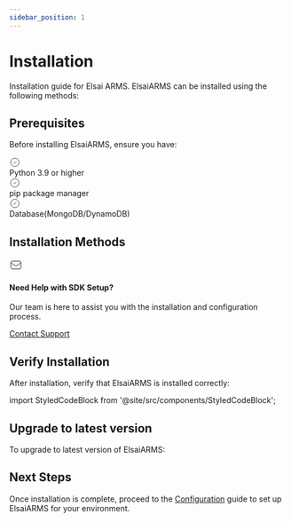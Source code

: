```yaml
---
sidebar_position: 1
---
```


# Installation

Installation guide for Elsai ARMS. ElsaiARMS can be installed using the following methods:

## Prerequisites

Before installing ElsaiARMS, ensure you have:

<div className="prerequisites-container">
  <div className="prerequisites-box">
    <div className="prerequisites-content">
      <div className="prerequisites-list">
        <div className="prerequisite-item">
          <div className="prerequisite-icon">
            <svg width="20" height="20" viewBox="0 0 24 24" fill="none" xmlns="http://www.w3.org/2000/svg">
              <path d="M9 12L11 14L15 10M21 12C21 16.9706 16.9706 21 12 21C7.02944 21 3 16.9706 3 12C3 7.02944 7.02944 3 12 3C16.9706 3 21 7.02944 21 12Z" stroke="currentColor" strokeWidth="2" strokeLinecap="round" strokeLinejoin="round"/>
            </svg>
          </div>
          <span>Python 3.9 or higher</span>
        </div>
        <div className="prerequisite-item">
          <div className="prerequisite-icon">
            <svg width="20" height="20" viewBox="0 0 24 24" fill="none" xmlns="http://www.w3.org/2000/svg">
              <path d="M9 12L11 14L15 10M21 12C21 16.9706 16.9706 21 12 21C7.02944 21 3 16.9706 3 12C3 7.02944 7.02944 3 12 3C16.9706 3 21 7.02944 21 12Z" stroke="currentColor" strokeWidth="2" strokeLinecap="round" strokeLinejoin="round"/>
            </svg>
          </div>
          <span>pip package manager</span>
        </div>
        <div className="prerequisite-item">
          <div className="prerequisite-icon">
            <svg width="20" height="20" viewBox="0 0 24 24" fill="none" xmlns="http://www.w3.org/2000/svg">
              <path d="M9 12L11 14L15 10M21 12C21 16.9706 16.9706 21 12 21C7.02944 21 3 16.9706 3 12C3 7.02944 7.02944 3 12 3C16.9706 3 21 7.02944 21 12Z" stroke="currentColor" strokeWidth="2" strokeLinecap="round" strokeLinejoin="round"/>
            </svg>
          </div>
          <span>Database(MongoDB/DynamoDB)</span>
        </div>
      </div>
    </div>
  </div>
</div>

## Installation Methods

<div className="contact-info">
  <div className="contact-card">
    <div className="contact-icon">
      <svg width="24" height="24" viewBox="0 0 24 24" fill="none" xmlns="http://www.w3.org/2000/svg">
        <path d="M3 8L10.89 13.26C11.2187 13.4793 11.6049 13.5963 12 13.5963C12.3951 13.5963 12.7813 13.4793 13.11 13.26L21 8M5 19H19C20.1046 19 21 18.1046 21 17V7C21 5.89543 20.1046 5 19 5H5C3.89543 5 3 5.89543 3 7V17C3 18.1046 3.89543 19 5 19Z" stroke="currentColor" strokeWidth="2" strokeLinecap="round" strokeLinejoin="round"/>
      </svg>
    </div>
    <div className="contact-content">
      <h4>Need Help with SDK Setup?</h4>
      <p>Our team is here to assist you with the installation and configuration process.</p>
      <a href="mailto:support@elsaifoundry.ai" className="contact-button">
        Contact Support
      </a>
    </div>
  </div>
</div>

## Verify Installation

After installation, verify that ElsaiARMS is installed correctly:

import StyledCodeBlock from '@site/src/components/StyledCodeBlock';

<StyledCodeBlock code="pip show elsai-arms" />

## Upgrade to latest version

To upgrade to latest version of ElsaiARMS:

<StyledCodeBlock code="pip install --index-url https://arms-packages.elsaifoundry.ai/root/elsai-arms/ elsai-arms --upgrade" />

## Next Steps

Once installation is complete, proceed to the [Configuration](./configuration.md) guide to set up ElsaiARMS for your environment.

<style>{`
  .prerequisites-container {
    margin: 1.5rem 0;
  }

  .prerequisites-box {
    background: linear-gradient(135deg, #f5f9ff 0%, #e8f4fd 100%);
    border-left: 4px solid #1976d2;
    border-radius: 8px;
    box-shadow: 0 2px 8px rgba(33, 150, 243, 0.08);
    overflow: hidden;
  }

  .prerequisites-content {
    padding: 1.5rem;
  }

  .prerequisites-list {
    display: flex;
    flex-direction: column;
    gap: 0.75rem;
  }

  .prerequisite-item {
    display: flex;
    align-items: center;
    gap: 0.75rem;
    color: #1565c0;
    font-weight: 500;
  }

  .prerequisite-icon {
    color: #1976d2;
    display: flex;
    align-items: center;
    justify-content: center;
    flex-shrink: 0;
  }

  /* Dark theme adjustments */
  [data-theme='dark'] .prerequisites-box {
    background: linear-gradient(135deg, #1e2a4a 0%, #16213e 100%);
    border-left-color: #64b5f6;
  }

  [data-theme='dark'] .prerequisite-item {
    color: #e3f2fd;
  }

  [data-theme='dark'] .prerequisite-icon {
    color: #90caf9;
  }

  /* Responsive design */
  @media (max-width: 768px) {
    .prerequisites-content {
      padding: 1.25rem;
    }
    
    .prerequisites-list {
      gap: 0.625rem;
    }
  }

  /* Contact section styles */
  .contact-info {
    margin: 2rem 0;
  }

  .contact-card {
    background: linear-gradient(135deg, #f5f9ff 0%, #e8f4fd 100%);
    border: 1px solid #bfdbfe;
    border-radius: 12px;
    padding: 1.5rem;
    display: flex;
    align-items: flex-start;
    gap: 1rem;
    box-shadow: 0 4px 12px rgba(59, 130, 246, 0.08);
    transition: all 0.3s ease;
  }

  .contact-card:hover {
    transform: translateY(-2px);
    box-shadow: 0 8px 24px rgba(59, 130, 246, 0.12);
  }

  .contact-icon {
    color: #3b82f6;
    flex-shrink: 0;
    margin-top: 0.25rem;
  }

  .contact-content h4 {
    margin: 0 0 0.5rem 0;
    color: #1d4ed8;
    font-size: 1.125rem;
    font-weight: 600;
  }

  .contact-content p {
    margin: 0 0 1rem 0;
    color: #6b7280;
    line-height: 1.5;
  }

  .contact-button {
    display: inline-flex;
    align-items: center;
    padding: 0.5rem 1rem;
    background: linear-gradient(135deg, #3b82f6 0%, #1d4ed8 100%);
    color: white !important;
    text-decoration: none;
    border-radius: 6px;
    font-weight: 500;
    font-size: 0.875rem;
    transition: all 0.2s ease;
    box-shadow: 0 2px 4px rgba(59, 130, 246, 0.2);
  }

  /* Ensure white text in light theme */
  [data-theme='light'] .contact-button,
  [data-theme='light'] .contact-button:hover {
    color: white !important;
  }

  /* Force white text with multiple selectors */
  .contact-button,
  .contact-button:hover,
  .contact-button:active,
  .contact-button:focus,
  .contact-button:visited {
    color: white !important;
    fill: white !important;
  }

  /* Override any inherited text color */
  .contact-button * {
    color: white !important;
  }

  /* Target the button text specifically */
  .contact-button span,
  .contact-button div,
  .contact-button a {
    color: white !important;
  }

  /* Use CSS custom property as fallback */
  .contact-button {
    --button-text-color: white !important;
    color: var(--button-text-color) !important;
  }

  .contact-button:hover {
    background: linear-gradient(135deg, #1d4ed8 0%, #1e40af 100%);
    transform: translateY(-1px);
    box-shadow: 0 4px 8px rgba(59, 130, 246, 0.3);
    color: white !important;
    text-decoration: none;
  }

  /* Dark theme adjustments for contact section */
  [data-theme='dark'] .contact-card {
    background: linear-gradient(135deg, #1e2a4a 0%, #16213e 100%);
    border-color: #1e40af;
  }

  [data-theme='dark'] .contact-content h4 {
    color: #93c5fd;
  }

  [data-theme='dark'] .contact-content p {
    color: #d1d5db;
  }

  [data-theme='dark'] .contact-button {
    background: linear-gradient(135deg, #1d4ed8 0%, #1e40af 100%);
    color: white !important;
  }

  [data-theme='dark'] .contact-button:hover {
    background: linear-gradient(135deg, #1e40af 0%, #1e3a8a 100%);
    color: white !important;
  }

  /* Responsive design for contact section */
  @media (max-width: 768px) {
    .contact-card {
      flex-direction: column;
      text-align: center;
      padding: 1.25rem;
    }
    
    .contact-icon {
      margin: 0 auto 0.75rem auto;
    }
  }
`}</style>
